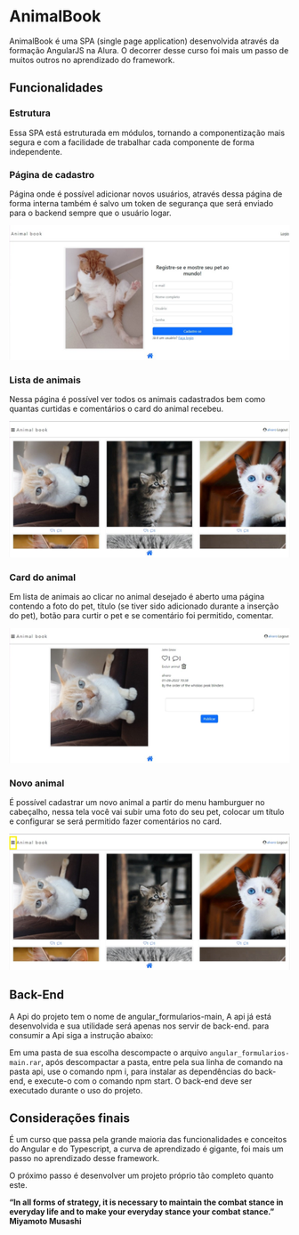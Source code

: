 # AnimalBook

AnimalBook é uma SPA (single page application) desenvolvida através da formação AngularJS na Alura. O decorrer desse curso foi mais um passo de muitos outros no aprendizado do framework.

## Funcionalidades

### Estrutura

Essa SPA está estruturada em módulos, tornando a componentização mais segura e com a facilidade de trabalhar cada componente de forma independente.

### Página de cadastro

Página onde é possível adicionar novos usuários, através dessa página de forma interna também é salvo um token de segurança que será enviado para o backend sempre que o usuário logar.

![](/img/cadastro.jpg)

### Lista de animais

Nessa página é possível ver todos os animais cadastrados bem como quantas curtidas e comentários o card do animal recebeu.

![](/img/lista_animais.jpg)

### Card do animal

Em lista de animais ao clicar no animal desejado é aberto uma página contendo a foto do pet, título (se tiver sido adicionado durante a inserção do pet), botão para curtir o pet e se comentário foi permitido, comentar.

![](/img/card.jpg)

### Novo animal

É possível cadastrar um novo animal a partir do menu hamburguer no cabeçalho, nessa tela você vai subir uma foto do seu pet, colocar um título e configurar se será permitido fazer comentários no card.

![](/img/novo_animal_menu.jpg) [](/img/novo_animal.jpg)

## Back-End

A Api do projeto tem o nome de angular_formularios-main, A api já está desenvolvida e sua utilidade será apenas nos servir de back-end. para consumir a Api siga a instrução abaixo:

Em uma pasta de sua escolha descompacte o arquivo `angular_formularios-main.rar`, após descompactar a pasta, entre pela sua linha de comando na pasta api, use o comando npm i, para instalar as dependências do back-end, e execute-o com o comando npm start. O back-end deve ser executado durante o uso do projeto.

## Considerações finais

É um curso que passa pela grande maioria das funcionalidades e conceitos do Angular e do Typescript, a curva de aprendizado é gigante, foi mais um passo no aprendizado desse framework.

O próximo passo é desenvolver um projeto próprio tão completo quanto este.

<b>“In all forms of strategy, it is necessary to maintain the combat stance in everyday life and to make your everyday stance your combat stance.” Miyamoto Musashi</b>


